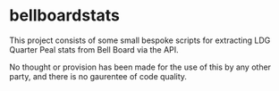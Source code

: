 # bellboardstats

This project consists of some small bespoke scripts for extracting LDG Quarter Peal stats from Bell Board via the API.

No thought or provision has been made for the use of this by any other party, and there is no gaurentee of code quality.


